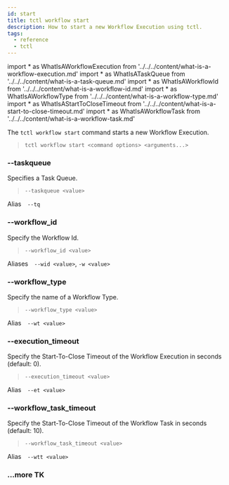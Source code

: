 ```yaml
---
id: start
title: tctl workflow start
description: How to start a new Workflow Execution using tctl.
tags:
  - reference
  - tctl
---
```


<!-- prettier-ignore -->
import * as WhatIsAWorkflowExecution from '../../../content/what-is-a-workflow-execution.md'
import * as WhatIsATaskQueue from '../../../content/what-is-a-task-queue.md'
import * as WhatIsAWorkflowId from '../../../content/what-is-a-workflow-id.md'
import * as WhatIsAWorkflowType from '../../../content/what-is-a-workflow-type.md'
import * as WhatIsAStartToCloseTimeout from '../../../content/what-is-a-start-to-close-timeout.md'
import * as WhatIsAWorkflowTask from '../../../content/what-is-a-workflow-task.md'

The `tctl workflow start` command starts a new <preview page={WhatIsAWorkflowExecution}>Workflow Execution</preview>.

> `tctl workflow start <command options> <arguments...>`

### --taskqueue

Specifies a <preview page={WhatIsATaskQueue}>Task Queue</preview>.

> `--taskqueue <value>`

Alias `--tq`

### --workflow_id

Specify the <preview page={WhatIsAWorkflowId}>Workflow Id</preview>.

> `--workflow_id <value>`

Aliases `--wid <value>`, `-w <value>`

### --workflow_type

Specify the name of a <preview page={WhatIsAWorkflowType}>Workflow Type</preview>.

> `--workflow_type <value>`

Alias `--wt <value>`

### --execution_timeout

Specify the <preview page={WhatIsAStartToCloseTimeout}>Start-To-Close Timeout</preview> of the <preview page={WhatIsAWorkflowExecution}>Workflow Execution</preview> in seconds (default: 0).

> `--execution_timeout <value>`

Alias `--et <value>`

### --workflow_task_timeout

Specify the <preview page={WhatIsAStartToCloseTimeout}>Start-To-Close Timeout</preview> of the <preview page={WhatIsAWorkflowTask}>Workflow Task</preview> in seconds (default: 10).

> `--workflow_task_timeout <value>`

Alias `--wtt <value>`

### ...more TK

<!-- prettier-ignore -->
<!-- 
| --cron value | Optional cron schedule for the workflow. Cron spec is as follows: |
| | `┌───────────── minute (0–59)` |
| | `│ ┌───────────── hour (0–23)` |
| | `│ │ ┌───────────── day of the month (1–31)` |
| | `│ │ │ ┌───────────── month (1–12)` |
| | `│ │ │ │ ┌───────────── day of the week (0–6, with 0 = Sunday, 1 = Monday, and so on)` |
| | `│ │ │ │ │` |
| | `* * * * *` |
| --workflowidreusepolicy \<value\>, --wrp \<value\> | Configure if the same [Workflow Id](/docs/content/what-is-a-workflow-id) is allowed for use in new [Workflow Execution](/docs/content/what-is-a-workflow-execution). Options: AllowDuplicate, AllowDuplicateFailedOnly, RejectDuplicate. |
| --input \<value\>, -i \<value\> | Optional input for the Workflow in JSON format. If there are multiple, pass each as a separate input flag. Pass `null` for null values. |
| --input\_file \<value\>, --if \<value\> | Optional input for the workflow from a JSON file. If there are multiple, concatenate them and separate by space or newline. Input from the file will be overwritten by input from command line. |
| --memo\_key \<value\> | Optional key of memo. If there are multiple keys, concatenate them and separate by space. |
| --memo \<value\> | Optional information, specified in JSON format, that can be shown when the Workflow is listed. If there are multiple, concatenate them and separate by space. The order must be same as in `memo_key`. |
| --memo\_file \<value\> | Optional information, from a file in JSON format, that can be shown when the Workflow is listed. If there are multiple, concatenate them and separate by space or newline. The order must be same as in `memo_key`. |
| --search\_attr\_key \<value\> | Optional search attribute key that can be used in list query. If there are multiple keys, concatenate them and separate by pipes (`|`). Use `cluster get-search-attr` command to list valid keys. |
| --search\_attr\_value \<value\> | Optional search attribute value that can be be used in list query. If there are multiple keys, concatenate them and separate by pipes (`|`). If \<value\> is an array, use a JSON array, such as `["a","b"]`, `[1,2]`, `["true","false"]`, or `["2019-06-07T17:16:34-08:00","2019-06-07T18:16:34-08:00"]`. Use `cluster get-search-attr` command to list valid keys and value types. |
-->
